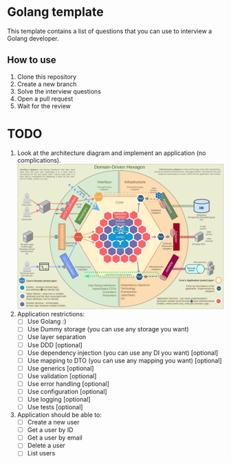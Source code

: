 # Golang template

This template contains a list of questions that you can use to interview a Golang developer.

## How to use

1. Clone this repository
2. Create a new branch
3. Solve the interview questions
4. Open a pull request
5. Wait for the review

# TODO

1. Look at the architecture diagram and implement an application (no complications).
   ![scheme.png](.etc/image/scheme.png)
2. Application restrictions:
    - [ ] Use Golang :)
    - [ ] Use Dummy storage (you can use any storage you want)
    - [ ] Use layer separation
    - [ ] Use DDD [optional]
    - [ ] Use dependency injection (you can use any DI you want) [optional]
    - [ ] Use mapping to DTO (you can use any mapping you want) [optional]
    - [ ] Use generics [optional]
    - [ ] Use validation [optional]
    - [ ] Use error handling [optional]
    - [ ] Use configuration [optional]
    - [ ] Use logging [optional]
    - [ ] Use tests [optional]
3. Application should be able to:
    - [ ] Create a new user
    - [ ] Get a user by ID
    - [ ] Get a user by email
    - [ ] Delete a user
    - [ ] List users

